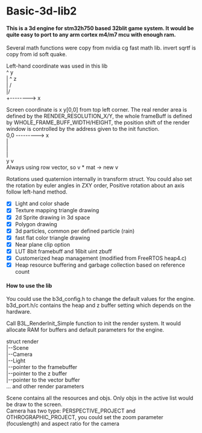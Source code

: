 # Basic-3d-lib2
#### This is a 3d engine for stm32h750 based 32blit game system. It would be quite easy to port to any arm cortex m4/m7 mcu with enough ram. 
Several math functions were copy from nvidia cg fast math lib. invert sqrtf is copy from id soft quake.

Left-hand coordinate was used in this lib  
    ^ y  
    |    ^ z  
    |  /  
    |/  
    +--------> x  
      
Screen coordinate is x y[0,0] from top left corner. The real render area is defined by
the RENDER_RESOLUTION_X/Y, the whole frameBuff is defined by WHOLE_FRAME_BUFF_WIDTH/HEIGHT, 
the position shift of the render window is controlled by the address given to the init function.  
0,0 ---------> x  
   |  
   |  
   |  
 y v  
Always using row vector, so v * mat -> new v  

Rotations used quaternion internally in transform struct. You could also set the rotation by euler angles in ZXY order, Positive rotation about an axis follow left-hand method.  
- [x] Light and color shade
- [x] Texture mapping triangle drawing
- [x] 2d Sprite drawing in 3d space
- [x] Polygon drawing
- [x] 3d particles, common per defined particle (rain)
- [x] fast flat color triangle drawing
- [x] Near plane clip option
- [x] LUT 8bit framebuff and 16bit uint zbuff
- [x] Customerized heap management (modified from FreeRTOS heap4.c)
- [x] Heap resource buffering and garbage collection based on reference count

#### How to use the lib
You could use the b3d_config.h to change the default values for the engine.  
b3d_port.h/c contains the heap and z buffer setting which depends on the hardware.  

Call B3L_RenderInit_Simple function to init the render system. It would allocate RAM for buffers and default parameters for the engine.   

struct render  
         |--Scene  
         |--Camera  
         |--Light  
         |--pointer to the framebuffer  
         |--pointer to the z buffer  
         |--pointer to the vector buffer  
         ... and other render parameters  

Scene contains all the resources and objs. Only objs in the active list would be draw to the screen.  
Camera has two type: PERSPECTIVE_PROJECT and OTHROGRAPHIC_PROJECT, you could set the zoom parameter (focuslength) and aspect ratio for the camera  
